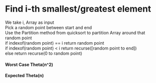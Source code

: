 # Find i-th smallest/greatest element

We take i, Array as input  
Pick a random point between start and end  
Use the Partition method from quicksort to partition Array around that random point  
if indexof(random point) == i return random point  
if indexof(random point) < i return recurse(\[random point to end\])  
else return recurse(0 to random point)

#### Worst Case Theta(n^2)

#### Expected Theta(n)
